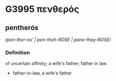 # G3995 πενθερός

## pentherós

_(pen-ther-os' | pen-theh-ROSE | pane-thay-ROSE)_

### Definition

of uncertain affinity; a wife's father; father in law.

- father-in-law, a wife's father

